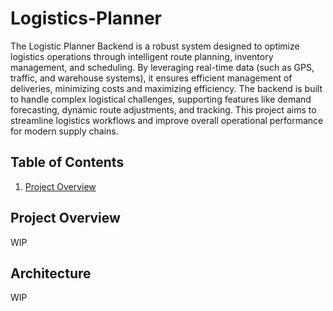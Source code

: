 # Logistics-Planner 

The Logistic Planner Backend is a robust system designed to optimize logistics operations through intelligent route planning, inventory management, and scheduling. By leveraging real-time data (such as GPS, traffic, and warehouse systems), it ensures efficient management of deliveries, minimizing costs and maximizing efficiency. The backend is built to handle complex logistical challenges, supporting features like demand forecasting, dynamic route adjustments, and tracking. This project aims to streamline logistics workflows and improve overall operational performance for modern supply chains.

## Table of Contents

1. [Project Overview](#project-overview)

## Project Overview

WIP

## Architecture

WIP

